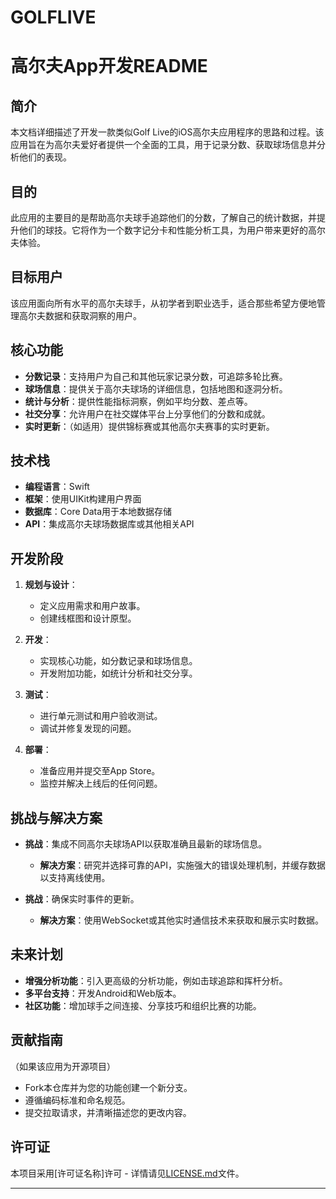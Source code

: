 # GOLFLIVE

# 高尔夫App开发README

## 简介
本文档详细描述了开发一款类似Golf Live的iOS高尔夫应用程序的思路和过程。该应用旨在为高尔夫爱好者提供一个全面的工具，用于记录分数、获取球场信息并分析他们的表现。

## 目的
此应用的主要目的是帮助高尔夫球手追踪他们的分数，了解自己的统计数据，并提升他们的球技。它将作为一个数字记分卡和性能分析工具，为用户带来更好的高尔夫体验。

## 目标用户
该应用面向所有水平的高尔夫球手，从初学者到职业选手，适合那些希望方便地管理高尔夫数据和获取洞察的用户。

## 核心功能
- **分数记录**：支持用户为自己和其他玩家记录分数，可追踪多轮比赛。
- **球场信息**：提供关于高尔夫球场的详细信息，包括地图和逐洞分析。
- **统计与分析**：提供性能指标洞察，例如平均分数、差点等。
- **社交分享**：允许用户在社交媒体平台上分享他们的分数和成就。
- **实时更新**：（如适用）提供锦标赛或其他高尔夫赛事的实时更新。

## 技术栈
- **编程语言**：Swift
- **框架**：使用UIKit构建用户界面
- **数据库**：Core Data用于本地数据存储
- **API**：集成高尔夫球场数据库或其他相关API

## 开发阶段
1. **规划与设计**：
   - 定义应用需求和用户故事。
   - 创建线框图和设计原型。

2. **开发**：
   - 实现核心功能，如分数记录和球场信息。
   - 开发附加功能，如统计分析和社交分享。

3. **测试**：
   - 进行单元测试和用户验收测试。
   - 调试并修复发现的问题。

4. **部署**：
   - 准备应用并提交至App Store。
   - 监控并解决上线后的任何问题。

## 挑战与解决方案
- **挑战**：集成不同高尔夫球场API以获取准确且最新的球场信息。
  - **解决方案**：研究并选择可靠的API，实施强大的错误处理机制，并缓存数据以支持离线使用。

- **挑战**：确保实时事件的更新。
  - **解决方案**：使用WebSocket或其他实时通信技术来获取和展示实时数据。

## 未来计划
- **增强分析功能**：引入更高级的分析功能，例如击球追踪和挥杆分析。
- **多平台支持**：开发Android和Web版本。
- **社区功能**：增加球手之间连接、分享技巧和组织比赛的功能。

## 贡献指南
（如果该应用为开源项目）
- Fork本仓库并为您的功能创建一个新分支。
- 遵循编码标准和命名规范。
- 提交拉取请求，并清晰描述您的更改内容。

## 许可证
本项目采用[许可证名称]许可 - 详情请见[LICENSE.md](LICENSE.md)文件。

---
